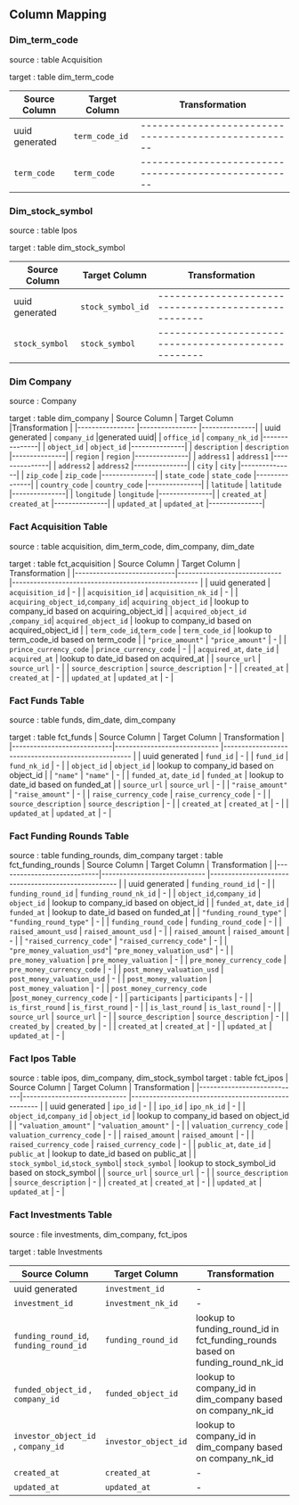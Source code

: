 
## Column Mapping

### Dim_term_code
source : table Acquisition

target : table dim_term_code

| Source Column  | Target Column  | Transformation                                     |
|----------------|----------------|----------------------------------------------------|
| uuid generated | `term_code_id` |----------------------------------------------------|
| `term_code`    | `term_code`    |----------------------------------------------------|

### Dim_stock_symbol
source : table Ipos

target : table dim_stock_symbol

| Source Column  | Target Column     | Transformation                                     |
|----------------|----------------   |----------------------------------------------------|
| uuid generated | `stock_symbol_id` |----------------------------------------------------|
| `stock_symbol` | `stock_symbol`    |----------------------------------------------------|



### Dim Company
source : Company

target : table dim_company
| Source Column   | Target Column   |Transformation |
|---------------- |---------------- |---------------|
| uuid generated  | `company_id`    |generated  uuid|
| `office_id`     | `company_nk_id` |---------------|
| `object_id`     | `object_id`     |---------------|
| `description`   | `description`   |---------------|
| `region`        | `region`        |---------------|
| `address1`      | `address1`      |---------------|
| `address2`      | `address2`      |---------------|
| `city`          | `city`          |---------------|
| `zip_code`      | `zip_code`      |---------------|
| `state_code`    | `state_code`    |---------------|
| `country_code`  | `country_code`  |---------------|
| `latitude`      | `latitude`      |---------------|
| `longitude`     | `longitude`     |---------------|
| `created_at`    | `created_at`    |---------------|
| `updated_at`    | `updated_at`    |---------------|


### Fact Acquisition Table
source : table acquisition, dim_term_code, dim_company, dim_date

target : table fct_acquisition
| Source Column              | Target Column                | Transformation                                      |
|----------------------------|----------------------------- |---------------------------------------------------- |
| uuid generated             | `acquisition_id`             | -                                                   |
| `acquisition_id`           | `acquisition_nk_id`          | -                                                   |
| `acquiring_object_id`,`company_id`| `acquiring_object_id`  | lookup to company_id based on acquiring_object_id  |
| `acquired_object_id` ,`company_id`| `acquired_object_id`   | lookup to company_id based on acquired_object_id   |
| `term_code_id`,`term_code`        | `term_code_id`         |  lookup to term_code_id based on  term_code        |
| `"price_amount"`                  | `"price_amount"`       | -                                                  |
| `prince_currency_code`            | `prince_currency_code` | -                                                  |
| `acquired_at`, `date_id`          | `acquired_at`          | lookup to date_id based on acquired_at             |
| `source_url`                      | `source_url`           | -                                                  |
| `source_description`              | `source_description`   | -                                                  |
| `created_at`               | `created_at`                  | -                                                  |
| `updated_at`               | `updated_at`                  | -                                                  |

### Fact Funds Table
source : table funds, dim_date, dim_company

target : table fct_funds
| Source Column              | Target Column                | Transformation                                      |
|----------------------------|----------------------------- |---------------------------------------------------- |
| uuid generated             | `fund_id`             | -                                                   |
| `fund_id`                  | `fund_nk_id`          | -                                                   |
| `object_id`                | `object_id`           | lookup to company_id based on object_id             |
| `"name"`                   | `"name"`              | -                                                  |
| `funded_at`, `date_id`     | `funded_at`           | lookup to date_id based on funded_at               |
| `source_url`               | `source_url`          | -                                                  |
| `"raise_amount"`           | `"raise_amount"`      | -                                                  |
| `raise_currency_code`      | `raise_currency_code` | -                                                  |
| `source_description`       | `source_description`  | -                                                  |
| `created_at`               | `created_at`          | -                                                  |
| `updated_at`               | `updated_at`          | -                                                  |


### Fact Funding Rounds Table
source : table funding_rounds, dim_company
target : table fct_funding_rounds
| Source Column              | Target Column                | Transformation                                      |
|----------------------------|----------------------------- |---------------------------------------------------- |
| uuid generated             | `funding_round_id`               | -                                                     |
| `funding_round_id`         | `funding_round_nk_id`            | -                                                     |
| `object_id`,`company_id`   | `object_id`                      | lookup to company_id based on object_id               |
| `funded_at`, `date_id`     | `funded_at`                      | lookup to date_id based on funded_at                  |
| `"funding_round_type"`     | `"funding_round_type"`           | -                                                     |
| `funding_round_code`       | `funding_round_code`             | -                                                     |
| `raised_amount_usd`        | `raised_amount_usd`              | - |
| `raised_amount`            | `raised_amount`                  | - |
| `"raised_currency_code"`   | `"raised_currency_code"`         | - |
| `"pre_money_valuation_usd"`| `"pre_money_valuation_usd"`      | - |
| `pre_money_valuation`      | `pre_money_valuation`            | - |
| `pre_money_currency_code`  | `pre_money_currency_code`        | - |
| `post_money_valuation_usd` | `post_money_valuation_usd`       | - |
| `post_money_valuation`     | `post_money_valuation`           | - |
| `post_money_currency_code` |`post_money_currency_code`        | - |
| `participants`             | `participants`                   | - |
| `is_first_round`           | `is_first_round`                 | - |
| `is_last_round`            | `is_last_round`                  | - |
| `source_url`               | `source_url`                     | -                                                  |
| `source_description`       | `source_description`             | -                                                  |
| `created_by`               | `created_by`                     | -                                                  |
| `created_at`               | `created_at`                     | -                                                  |
| `updated_at`               | `updated_at`                     | -                                                  |


### Fact Ipos Table
source : table ipos, dim_company, dim_stock_symbol
target : table fct_ipos
| Source Column              | Target Column                | Transformation                                      |
|----------------------------|----------------------------- |---------------------------------------------------- |
| uuid generated             | `ipo_id`                     | -                                                     |
| `ipo_id`                   | `ipo_nk_id`                  | -                                                     |
| `object_id`,`company_id`   | `object_id`                  | lookup to company_id based on object_id               |
| `"valuation_amount"`       | `"valuation_amount"`         | -                                                     |
| `valuation_currency_code`  | `valuation_currency_code`    | -                                  |
| `raised_amount`            | `raised_amount`              | - |
| `raised_currency_code`     | `raised_currency_code`       | - |
| `public_at`, `date_id`     | `public_at`                  | lookup to date_id based on public_at                  |
| `stock_symbol_id`,`stock_symbol`| `stock_symbol`          |  lookup to stock_symbol_id based on  stock_symbol        |
| `source_url`               | `source_url`                     | -                                                  |
| `source_description`       | `source_description`             | -                                                  |
| `created_at`               | `created_at`                     | -                                                  |
| `updated_at`               | `updated_at`                     | -                                                  |


### Fact Investments Table
source : file investments, dim_company, fct_ipos

target : table Investments

| Source Column                 | Target Column      | Transformation                                                   |
|--------------------------------|-------------------|-----------------------------------------------------------------|
| uuid generated             | `investment_id`                     | -                                                     |
| `investment_id`            | `investment_nk_id`                  | -                                                     |
| `funding_round_id`, `funding_round_id`| `funding_round_id`|lookup to funding_round_id in fct_funding_rounds based on funding_round_nk_id|
| `funded_object_id` , `company_id`            | `funded_object_id` | lookup to company_id in dim_company based on company_nk_id |
| `investor_object_id` , `company_id`            | `investor_object_id` | lookup to company_id in dim_company based on company_nk_id |
| `created_at`               | `created_at`                     | -                                                  |
| `updated_at`               | `updated_at`                     | -                                                  |